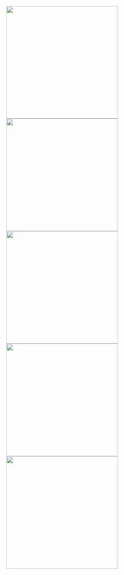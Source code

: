 <p float=left">
<img src="https://github.com/Tolgaoren/XmlTutorial/assets/64495530/7d15df45-b017-41a7-977d-e65031dde08b" width="300"/> 
<img src="https://github.com/Tolgaoren/XmlTutorial/assets/64495530/47b181cb-a0f7-4506-abdb-1321705a2335" width="300"/> 
<img src="https://github.com/Tolgaoren/XmlTutorial/assets/64495530/88d3a517-d6ef-4ca9-85d8-187d237fe78d" width="300"/> 
<img src="https://github.com/Tolgaoren/XmlTutorial/assets/64495530/88d3a517-d6ef-4ca9-85d8-187d237fe78d" width="300"/> 
<img src="https://github.com/Tolgaoren/XmlTutorial/assets/64495530/81538208-e9a8-4831-a372-3fd0804a90b0" width="300"/> 
</p>
